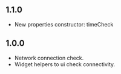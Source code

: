 ## 1.1.0
* New properties constructor: timeCheck
## 1.0.0

*  Network connection check.
*  Widget helpers to ui check connectivity.
